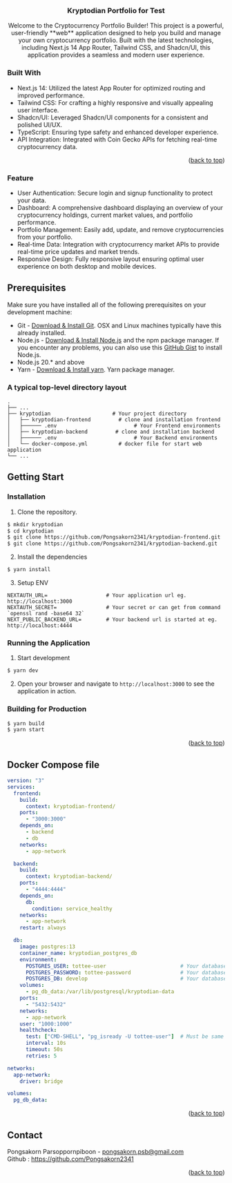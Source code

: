 <a name="readme-top"></a>


<br />
<div align="center">
  <h3 align="center">Kryptodian Portfolio for Test</h3>

  <p align="center">
   Welcome to the Cryptocurrency Portfolio Builder! This project is a powerful, user-friendly **web** application designed to help you build and manage your own cryptocurrency portfolio. Built with the latest technologies, including Next.js 14 App Router, Tailwind CSS, and Shadcn/UI, this application provides a seamless and modern user experience.
    <br />
  </p>
</div>



### Built With

* Next.js 14: Utilized the latest App Router for optimized routing and improved performance.
* Tailwind CSS: For crafting a highly responsive and visually appealing user interface.
* Shadcn/UI: Leveraged Shadcn/UI components for a consistent and polished UI/UX.
* TypeScript: Ensuring type safety and enhanced developer experience.
* API Integration: Integrated with Coin Gecko APIs for fetching real-time cryptocurrency data.


<p align="right">(<a href="#readme-top">back to top</a>)</p>


### Feature
* User Authentication: Secure login and signup functionality to protect your data.
* Dashboard: A comprehensive dashboard displaying an overview of your cryptocurrency holdings, current market values, and portfolio performance.
* Portfolio Management: Easily add, update, and remove cryptocurrencies from your portfolio.
* Real-time Data: Integration with cryptocurrency market APIs to provide real-time price updates and market trends.
* Responsive Design: Fully responsive layout ensuring optimal user experience on both desktop and mobile devices.


## Prerequisites
Make sure you have installed all of the following prerequisites on your development machine:
* Git - [Download & Install Git](https://git-scm.com/downloads). OSX and Linux machines typically have this already installed.
* Node.js - [Download & Install Node.js](https://nodejs.org/en/download/) and the npm package manager. If you encounter any problems, you can also use this [GitHub Gist](https://gist.github.com/isaacs/579814) to install Node.js.
* Node.js 20.* and above
* Yarn - [Download & Install yarn](https://classic.yarnpkg.com/lang/en/docs/install/#mac-stable). Yarn package manager.

### A typical top-level directory layout

    .
    ├── ...
    ├── kryptodian                    # Your project directory
    │   ├── kryptodian-frontend         # clone and installation frontend
    │   ├────── .env                         # Your Frontend environments
    │   ├── kryptodian-backend         # clone and installation backend
    │   ├────── .env                         # Your Backend environments
    │   └── docker-compose.yml          # docker file for start web application
    └── ...

## Getting Start

### Installation

1. Clone the repository.
```bash
$ mkdir kryptodian
$ cd kryptodian
$ git clone https://github.com/Pongsakorn2341/kryptodian-frontend.git
$ git clone https://github.com/Pongsakorn2341/kryptodian-backend.git
```

2. Install the dependencies
```bash
$ yarn install
```

3. Setup ENV

```
NEXTAUTH_URL=                   # Your application url eg. http://localhost:3000
NEXTAUTH_SECRET=                # Your secret or can get from command `openssl rand -base64 32`
NEXT_PUBLIC_BACKEND_URL=        # Your backend url is started at eg. http://localhost:4444
```

### Running the Application

1. Start development
```bash
$ yarn dev
```

2. Open your browser and navigate to `http://localhost:3000` to see the application in action.

### Building for Production

```bash
$ yarn build
$ yarn start
```

<p align="right">(<a href="#readme-top">back to top</a>)</p>



## Docker Compose file

```yml
version: "3"
services:
  frontend:
    build:
      context: kryptodian-frontend/
    ports:
      - "3000:3000"
    depends_on:
      - backend
      - db
    networks:
      - app-network

  backend:
    build:
      context: kryptodian-backend/
    ports:
      - "4444:4444"
    depends_on:
      db:
        condition: service_healthy
    networks:
      - app-network
    restart: always

  db:
    image: postgres:13
    container_name: kryptodian_postgres_db
    environment:
      POSTGRES_USER: tottee-user                        # Your database username
      POSTGRES_PASSWORD: tottee-password                # Your database password
      POSTGRES_DB: develop                              # Your database name
    volumes:
      - pg_db_data:/var/lib/postgresql/kryptodian-data
    ports:
      - "5432:5432"
    networks:
      - app-network
    user: "1000:1000"
    healthcheck:
      test: ["CMD-SHELL", "pg_isready -U tottee-user"]  # Must be same value as database username
      interval: 10s
      timeout: 50s
      retries: 5

networks:
  app-network:
    driver: bridge

volumes:
  pg_db_data:

```


<p align="right">(<a href="#readme-top">back to top</a>)</p>


## Contact

Pongsakorn Parsoppornpiboon - pongsakorn.psb@gmail.com
<br />
Github : https://github.com/Pongsakorn2341

<p align="right">(<a href="#readme-top">back to top</a>)</p>


<!-- MARKDOWN LINKS & IMAGES -->
<!-- https://www.markdownguide.org/basic-syntax/#reference-style-links -->
[contributors-shield]: https://img.shields.io/github/contributors/othneildrew/Best-README-Template.svg?style=for-the-badge
[contributors-url]: https://github.com/othneildrew/Best-README-Template/graphs/contributors
[forks-shield]: https://img.shields.io/github/forks/othneildrew/Best-README-Template.svg?style=for-the-badge
[forks-url]: https://github.com/othneildrew/Best-README-Template/network/members
[stars-shield]: https://img.shields.io/github/stars/othneildrew/Best-README-Template.svg?style=for-the-badge
[stars-url]: https://github.com/othneildrew/Best-README-Template/stargazers
[issues-shield]: https://img.shields.io/github/issues/othneildrew/Best-README-Template.svg?style=for-the-badge
[issues-url]: https://github.com/othneildrew/Best-README-Template/issues
[license-shield]: https://img.shields.io/github/license/othneildrew/Best-README-Template.svg?style=for-the-badge
[license-url]: https://github.com/othneildrew/Best-README-Template/blob/master/LICENSE.txt
[linkedin-shield]: https://img.shields.io/badge/-LinkedIn-black.svg?style=for-the-badge&logo=linkedin&colorB=555
[linkedin-url]: https://linkedin.com/in/othneildrew
[product-screenshot]: images/screenshot.png
[Next.js]: https://img.shields.io/badge/next.js-000000?style=for-the-badge&logo=nextdotjs&logoColor=white
[Next-url]: https://nextjs.org/
[React.js]: https://img.shields.io/badge/React-20232A?style=for-the-badge&logo=react&logoColor=61DAFB
[React-url]: https://reactjs.org/
[Vue.js]: https://img.shields.io/badge/Vue.js-35495E?style=for-the-badge&logo=vuedotjs&logoColor=4FC08D
[Vue-url]: https://vuejs.org/
[Angular.io]: https://img.shields.io/badge/Angular-DD0031?style=for-the-badge&logo=angular&logoColor=white
[Angular-url]: https://angular.io/
[Svelte.dev]: https://img.shields.io/badge/Svelte-4A4A55?style=for-the-badge&logo=svelte&logoColor=FF3E00
[Svelte-url]: https://svelte.dev/
[Laravel.com]: https://img.shields.io/badge/Laravel-FF2D20?style=for-the-badge&logo=laravel&logoColor=white
[Laravel-url]: https://laravel.com
[Bootstrap.com]: https://img.shields.io/badge/Bootstrap-563D7C?style=for-the-badge&logo=bootstrap&logoColor=white
[Bootstrap-url]: https://getbootstrap.com
[JQuery.com]: https://img.shields.io/badge/jQuery-0769AD?style=for-the-badge&logo=jquery&logoColor=white
[JQuery-url]: https://jquery.com 